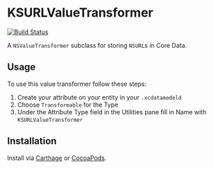 # KSURLValueTransformer

[![Build Status](https://travis-ci.org/keith/KSURLValueTransformer.svg)](https://travis-ci.org/keith/KSURLValueTransformer)

A `NSValueTransformer` subclass for storing `NSURL`s in Core Data.

## Usage

To use this value transformer follow these steps:

1. Create your attribute on your entity in your `.xcdatamodeld`
1. Choose `Transformable` for the Type
1. Under the Attribute Type field in the Utilities pane fill in Name
   with `KSURLValueTransformer`

## Installation

Install via [Carthage](https://github.com/Carthage/Carthage) or
[CocoaPods](http://cocoapods.org).
